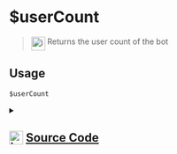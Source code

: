 # $userCount
> <img align="top" src="https://upload.wikimedia.org/wikipedia/commons/thumb/e/e4/Infobox_info_icon.svg/160px-Infobox_info_icon.svg.png?20150409153300" alt="image" width="25" height="auto"> Returns the user count of the bot
## Usage
```
$userCount
```
<details>
<summary>
    
## <img align="top" src="https://cdn4.iconfinder.com/data/icons/iconsimple-logotypes/512/github-512.png" alt="image" width="25" height="auto">  [Source Code](https://github.com/tryforge/ForgeScript-V2/blob/main/src/native/userCount.ts)
    
</summary>
    
```ts
import { NativeFunction, Return } from "../structures"

export default new NativeFunction({
    name: "$userCount",
    version: "1.0.0",
    description: "Returns the user count of the bot",
    unwrap: true,
    execute(ctx) {
        return Return.success(
            ctx.client.guilds.cache.reduce((x, y) => x + (y.memberCount || 0), 0)
        )
    }
})
```
    
</details>
